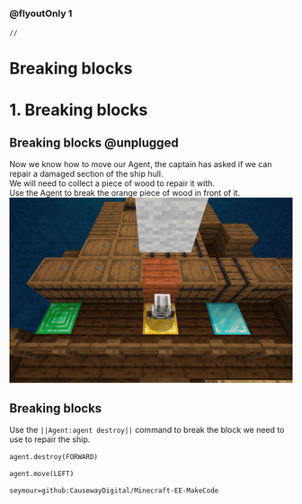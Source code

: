 

### @flyoutOnly 1

```template
// 
```

# Breaking blocks


# 1. Breaking blocks

## Breaking blocks @unplugged

Now we know how to move our Agent, the captain has asked if we can repair a damaged
section of the ship hull.   
We will need to collect a piece of wood to repair it with.    
Use the Agent to break the orange piece of wood in front of it.   
![Breaking block](https://raw.githubusercontent.com/CausewayDigital/Minecraft-EE-MakeCode/main/tutorials/seymour-island/images/seymour_task_0_break.gif)

## Breaking blocks
Use the ``||Agent:agent destroy||`` command to break the block we need to use to repair
the ship.

```blocks
agent.destroy(FORWARD)
```

```ghost
agent.move(LEFT)
```

```package
seymour=github:CausewayDigital/Minecraft-EE-MakeCode
```
